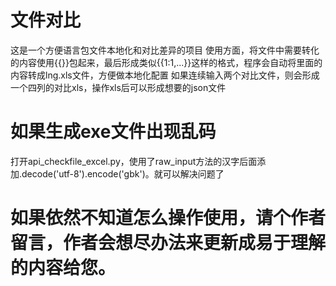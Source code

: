 # 文件对比
这是一个方便语言包文件本地化和对比差异的项目
使用方面，将文件中需要转化的内容使用{{}}包起来，最后形成类似{{1:1,...}}这样的格式，程序会自动将里面的内容转成lng.xls文件，方便做本地化配置
如果连续输入两个对比文件，则会形成一个四列的对比xls，操作xls后可以形成想要的json文件
# 如果生成exe文件出现乱码
打开api_checkfile_excel.py，使用了raw_input方法的汉字后面添加.decode('utf-8').encode('gbk')。就可以解决问题了

# 如果依然不知道怎么操作使用，请个作者留言，作者会想尽办法来更新成易于理解的内容给您。
